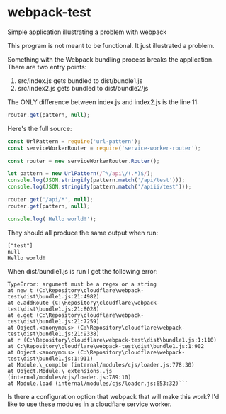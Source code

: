 # webpack-test

Simple application illustrating a problem with webpack

This program is not meant to be functional. It just illustrated a problem.

Something with the Webpack bundling process breaks the application. There are two entry points:

1.  src/index.js gets bundled to dist/bundle1.js
2.  src/index2.js gets bundled to dist/bundle2/js

The ONLY difference between index.js and index2.js is the line 11:

```javascript
router.get(pattern, null);
```

Here's the full source:

```javascript
const UrlPattern = require('url-pattern');
const serviceWorkerRouter = require('service-worker-router');

const router = new serviceWorkerRouter.Router();

let pattern = new UrlPattern(/^\/api\/(.*)$/);
console.log(JSON.stringify(pattern.match('/api/test')));
console.log(JSON.stringify(pattern.match('/apiii/test')));

router.get('/api/*', null);
router.get(pattern, null);

console.log('Hello world!');
```

They should all produce the same output when run:

```
["test"]
null
Hello world!
```

When dist/bundle1.js is run I get the following error:

````
TypeError: argument must be a regex or a string
at new t (C:\Repository\cloudflare\webpack-test\dist\bundle1.js:21:4982)
at e.addRoute (C:\Repository\cloudflare\webpack-test\dist\bundle1.js:21:8028)
at e.get (C:\Repository\cloudflare\webpack-test\dist\bundle1.js:21:7259)
at Object.<anonymous> (C:\Repository\cloudflare\webpack-test\dist\bundle1.js:21:9338)
at r (C:\Repository\cloudflare\webpack-test\dist\bundle1.js:1:110)
at C:\Repository\cloudflare\webpack-test\dist\bundle1.js:1:902
at Object.<anonymous> (C:\Repository\cloudflare\webpack-test\dist\bundle1.js:1:911)
at Module.\_compile (internal/modules/cjs/loader.js:778:30)
at Object.Module.\_extensions..js (internal/modules/cjs/loader.js:789:10)
at Module.load (internal/modules/cjs/loader.js:653:32)```
````

Is there a configuration option that webpack that will make this work? I'd
like to use these modules in a cloudflare service worker.
